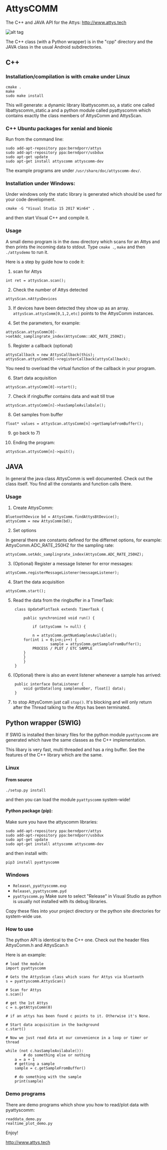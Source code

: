 # AttysCOMM

The C++ and JAVA API for the Attys: http://www.attys.tech

![alt tag](ecu_attys_daq_board.png)

The C++ class (with a Python wrapper) is in the "cpp" directory and
the JAVA class in the usual Android subdirectories.

## C++

### Installation/compilation is with cmake under Linux

```
cmake .
make
sudo make install
```

This will generate: a dynamic library libattyscomm.so, a static
one called libattyscomm_static.a and a python module called
pyattyscomm which contains exactly the class members of AttysComm
and AttysScan.

### C++ Ubuntu packages for xenial and bionic

Run from the command line:

```
sudo add-apt-repository ppa:berndporr/attys
sudo add-apt-repository ppa:berndporr/usbdux
sudo apt-get update
sudo apt-get install attyscomm attyscomm-dev
```

The example programs are under `/usr/share/doc/attyscomm-dev/`.


### Installation under Windows:
Under windows only the static library is generated which
should be used for your code development.
```
cmake -G "Visual Studio 15 2017 Win64" .
```
and then start Visual C++ and compile it.

### Usage

A small demo program is in the `demo` directory which scans
for an Attys and then prints the incoming data to stdout.
Type `cmake .`, `make` and then `./attysdemo` to run it.

Here is a step by guide how to code it:

1. scan for Attys
```
int ret = attysScan.scan();
```

2. Check the number of Attys detected
```
attysScan.nAttysDevices
```

3. If devices have been detected they show up as an array.
`attysScan.attysComm[0,1,2,etc]` points to the AttysComm instances.

4. Set the parameters, for example:
```
attysScan.attysComm[0]->setAdc_samplingrate_index(AttysComm::ADC_RATE_250HZ);
```

5. Register a callback (optional)
```
attysCallback = new AttysCallback(this);
attysScan.attysComm[0]->registerCallback(attysCallback);
```
You need to overload the virtual function of the callback in your program.

6. Start data acquisition
```
attysScan.attysComm[0]->start();
```

7. Check if ringbuffer contains data and wait till true
```
attysScan.attysComm[n]->hasSampleAvilabale();
```

8. Get samples from buffer
```
float* values = attysScan.attysComm[n]->getSampleFromBuffer();
```

9. go back to 7)

10. Ending the program:
```
attysScan.attysComm[n]->quit();
```


## JAVA

In general the java class AttysComm is well documented.
Check out the class itself.
You find all the constants and function calls there.


### Usage


1. Create AttysComm:
```
BluetoothDevice bd = AttysComm.findAttysBtDevice();
attysComm = new AttysComm(bd);
```


2. Set options

In general there are constants defined for the differnet options,
for example: AttysComm.ADC_RATE_250HZ for the sampling rate:
```
attysComm.setAdc_samplingrate_index(AttysComm.ADC_RATE_250HZ);
```

3. (Optional) Register a message listener for error messages:
```
attysComm.registerMessageListener(messageListener);
```


4. Start the data acquisition
```
attysComm.start();
```

5. Read the data from the ringbuffer in a TimerTask:
```
    class UpdatePlotTask extends TimerTask {

        public synchronized void run() {

            if (attysComm != null) {

  	        n = attysComm.getNumSamplesAvilable();
		for(int i = 0;i<n;i++) {
                    sample = attysComm.getSampleFromBuffer();
		    PROCESS / PLOT / ETC SAMPLE
		}
	    }
        }
    }
```

6. (Optional) there is also an event listener whenever a sample has arrived:
```
    public interface DataListener {
        void gotData(long samplenumber, float[] data);
    }
```
7. to stop AttysComm just call `stop()`.
It's blocking and will only return after the Thread talking to the Attys has been terminated.



## Python wrapper (SWIG)

If SWIG is installed then binary files for the python module `pyattyscomm`
are generated which have the same classes as the C++ implementation.

This libary is very fast, multi threaded and has a ring buffer. See
the features of the C++ library which are the same.

### Linux

#### From source

```./setup.py install```

and then you can load the module `pyattyscomm` system-wide!

#### Python package (pip):

Make sure you have the attyscomm libraries:
```
sudo add-apt-repository ppa:berndporr/attys
sudo add-apt-repository ppa:berndporr/usbdux
sudo apt-get update
sudo apt-get install attyscomm attyscomm-dev
```
and then install with:

```
pip3 install pyattyscomm
```

### Windows
- `Release\_pyattyscomm.exp`
- `Release\_pyattyscomm.pyd`
- `pyattyscomm.py`
Make sure to select "Release" in Visual Studio as python
is usually not installed with its debug libraries.

Copy these files into your project directory or the python site directories
for system-wide use.

### How to use

The python API is identical to the C++ one.
Check out the header files AttysComm.h and AttysScan.h

Here is an example:

```
# load the module
import pyattyscomm

# Gets the AttysScan class which scans for Attys via bluetooth
s = pyattyscomm.AttysScan()

# Scan for Attys
s.scan()

# get the 1st Attys
c = s.getAttysComm(0)

# if an attys has been found c points to it. Otherwise it's None.

# Start data acquisition in the background
c.start()

# Now we just read data at our convenience in a loop or timer or thread

while (not c.hasSampleAvilabale()):
        # do something else or nothing
	a = a + 1
    # getting a sample
    sample = c.getSampleFromBuffer()

    # do something with the sample
    print(sample)
```

### Demo programs

There are demo programs which show you how to read/plot data with pyattyscomm:

```
readdata_demo.py
realtime_plot_demo.py
```





Enjoy!

http://www.attys.tech
